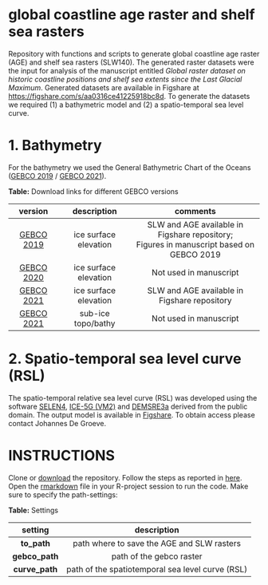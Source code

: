 # global coastline age raster and shelf sea rasters 

Repository with functions and scripts to generate global coastline age raster (AGE) and shelf sea rasters (SLW140). The generated raster datasets were the input for analysis of the manuscript entitled _Global raster dataset on historic coastline positions and shelf sea extents since the Last Glacial Maximum_. Generated datasets are available in Figshare at https://figshare.com/s/aa0316ce41225918bc8d. To generate the datasets we required (1) a bathymetric model and (2) a spatio-temporal sea level curve. 

# 1. Bathymetry 

For the bathymetry we used the General Bathymetric Chart of the Oceans ([GEBCO 2019](https://www.gebco.net/data_and_products/historical_data_sets/#gebco_2019) / [GEBCO 2021](https://www.gebco.net/data_and_products/gridded_bathymetry_data/)).  

**Table:** Download links for different GEBCO versions

| version         |  description          |              comments                    |
|:---------------:|:---------------------:|:----------------------------------------:|
| [GEBCO 2019](https://www.bodc.ac.uk/data/open_download/gebco/GEBCO_15SEC/zip/) | ice surface elevation | SLW and AGE available in Figshare repository; <br /> Figures in manuscript based on GEBCO 2019 |
| [GEBCO 2020](https://www.bodc.ac.uk/data/open_download/gebco/gebco_2020/zip/) | ice surface elevation | Not used in manuscript |
| [GEBCO 2021](https://www.bodc.ac.uk/data/open_download/gebco/gebco_2021/zip/) | ice surface elevation | SLW and AGE available in Figshare repository |
| [GEBCO 2021](https://www.bodc.ac.uk/data/open_download/gebco/gebco_2021_sub_ice_topo/zip/) | sub-ice topo/bathy | Not used in manuscript |

# 2. Spatio-temporal sea level curve (RSL)

The spatio-temporal relative sea level curve (RSL) was developed using the software [SELEN4](https://zenodo.org/record/3520451), [ICE-5G (VM2)](https://pmip2.lsce.ipsl.fr/design/ice5g/) and [DEMSRE3a](https://zenodo.org/record/1637816) derived from the public domain. The output model is available in [Figshare](https://uvaauas.figshare.com/account/articles/20029991). To obtain access please contact Johannes De Groeve.

# INSTRUCTIONS

Clone or [download](https://github.com/jedgroev/piac_global_age_slw/archive/refs/heads/main.zip) the repository. Follow the steps as reported in [here](https://github.com/jedgroev/piac_global_age_slw/blob/main/code/create_AGE_SLW.md). Open the [rmarkdown](https://github.com/jedgroev/piac_global_age_slw/blob/main/code/create_AGE_SLW.Rmd) file in your R-project session to run the code. Make sure to specify the path-settings: 

**Table:** Settings 

| setting         |  description          |
|:---------------:|:---------------------:|
| **to_path** | path where to save the AGE and SLW rasters |
| **gebco_path** | path of the gebco raster |
| **curve_path** | path of the spatiotemporal sea level curve (RSL) |

